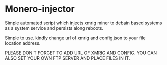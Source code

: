# Monero-injector
Simple automated script which injects xmrig miner to debain based systems as a system service and persists along reboots.

Simple to use. kindly change url of xmrig and config.json to your file location address.


PLEASE DON'T FORGET TO ADD URL OF XMRIG AND CONFIG. YOU CAN ALSO SET YOUR OWN FTP SERVER AND PLACE FILES IN IT. 
